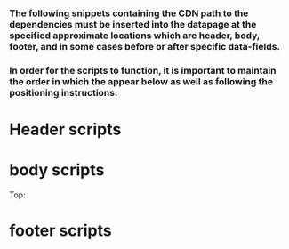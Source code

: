 ### The following snippets containing the CDN path to the dependencies must be inserted into the datapage at the specified approximate locations which are header, body, footer, and in some cases before or after specific data-fields.

### In order for the scripts to function, it is important to maintain the order in which the appear below as well as following the positioning instructions.

# Header scripts



# body scripts
Top: 
<script src="https://cdn.rawgit.com/globalcsr/datapage-framework/master/submission-forms/assessment-form/dependencies/grid-structure.js"></script>


# footer scripts
